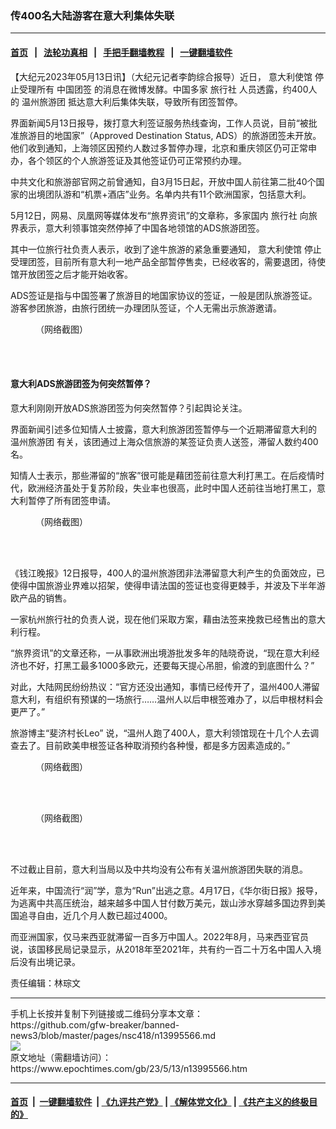 ### 传400名大陆游客在意大利集体失联
------------------------

#### [首页](https://github.com/gfw-breaker/banned-news3/blob/master/README.md) &nbsp;&nbsp;|&nbsp;&nbsp; [法轮功真相](https://github.com/begood0513/basic/blob/master/README.md)  &nbsp;&nbsp;|&nbsp;&nbsp; [手把手翻墙教程](https://github.com/gfw-breaker/guides/wiki)  &nbsp;&nbsp;|&nbsp;&nbsp; [一键翻墙软件](https://github.com/gfw-breaker/nogfw/blob/master/README.md)  



<div><p>
 【大纪元2023年05月13日讯】（大纪元记者李韵综合报导）近日，
 <ok href="https://www.epochtimes.com/gb/tag/%E6%84%8F%E5%A4%A7%E5%88%A9%E4%BD%BF%E9%A6%86.html">
  意大利使馆
 </ok>
 停止受理所有
 <ok href="https://www.epochtimes.com/gb/tag/%E4%B8%AD%E5%9B%BD%E5%9B%A2%E7%AD%BE.html">
  中国团签
 </ok>
 的消息在微博发酵。中国多家
 <ok href="https://www.epochtimes.com/gb/tag/%E6%97%85%E8%A1%8C%E7%A4%BE.html">
  旅行社
 </ok>
 人员透露，约400人的
 <ok href="https://www.epochtimes.com/gb/tag/%E6%B8%A9%E5%B7%9E%E6%97%85%E6%B8%B8%E5%9B%A2.html">
  温州旅游团
 </ok>
 抵达意大利后集体失联，导致所有团签暂停。
</p>
<p>
 界面新闻5月13日报导，拨打意大利签证服务热线查询，工作人员说，目前“被批准旅游目的地国家”（Approved Destination Status, ADS）的旅游团签未开放。他们收到通知，上海领区因预约人数过多暂停办理，北京和重庆领区仍可正常申办，各个领区的个人旅游签证及其他签证仍可正常预约办理。
</p>
<p>
 中共文化和旅游部官网之前曾通知，自3月15日起，开放中国人前往第二批40个国家的出境团队游和“机票+酒店”业务。名单内共有11个欧洲国家，包括意大利。
</p>
<p>
 5月12日，网易、凤凰网等媒体发布“旅界资讯”的文章称，多家国内
 <ok href="https://www.epochtimes.com/gb/tag/%E6%97%85%E8%A1%8C%E7%A4%BE.html">
  旅行社
 </ok>
 向旅界表示，意大利领事馆突然停掉了中国各地领馆的ADS旅游团签。
</p>
<p>
 其中一位旅行社负责人表示，收到了途牛旅游的紧急重要通知，
 <ok href="https://www.epochtimes.com/gb/tag/%E6%84%8F%E5%A4%A7%E5%88%A9%E4%BD%BF%E9%A6%86.html">
  意大利使馆
 </ok>
 停止受理团签，目前所有意大利一地产品全部暂停售卖，已经收客的，需要退团，待使馆开放团签之后才能开始收客。
</p>
<p>
 ADS签证是指与中国签署了旅游目的地国家协议的签证，一般是团队旅游签证。游客参团旅游，由旅行团统一办理团队签证，个人无需出示旅游邀请。
</p>
<figure aria-describedby="caption-attachment-13995606" class="wp-caption alignnone" id="attachment_13995606" style="width: 600px">
 <ok href="https://i.epochtimes.com/assets/uploads/2023/05/id13995606-49efd501gy1hdvgvttfz7j20tz0ken08.jpeg" target="_blank">
  <img alt="" class="size-large wp-image-13995606" src="https://i.epochtimes.com/assets/uploads/2023/05/id13995606-49efd501gy1hdvgvttfz7j20tz0ken08-600x408.jpeg"/>
 </ok>
 <br/><figcaption class="wp-caption-text" id="caption-attachment-13995606">
  （网络截图）
 </figcaption><br/>
</figure><br/>
<h4>
 意大利ADS旅游团签为何突然暂停？
</h4>
<p>
 意大利刚刚开放ADS旅游团签为何突然暂停？引起舆论关注。
</p>
<p>
 界面新闻引述多位知情人士披露，意大利旅游团签暂停与一个近期滞留意大利的
 <ok href="https://www.epochtimes.com/gb/tag/%E6%B8%A9%E5%B7%9E%E6%97%85%E6%B8%B8%E5%9B%A2.html">
  温州旅游团
 </ok>
 有关，该团通过上海众信旅游的某签证负责人送签，滞留人数约400名。
</p>
<p>
 知情人士表示，那些滞留的“旅客”很可能是藉团签前往意大利打黑工。在后疫情时代，欧洲经济虽处于复苏阶段，失业率也很高，此时中国人还前往当地打黑工，意大利暂停了所有团签申请。
</p>
<figure aria-describedby="caption-attachment-13995607" class="wp-caption alignnone" id="attachment_13995607" style="width: 600px">
 <ok href="https://i.epochtimes.com/assets/uploads/2023/05/id13995607-56.jpeg" target="_blank">
  <img alt="" class="size-large wp-image-13995607" src="https://i.epochtimes.com/assets/uploads/2023/05/id13995607-56-600x1007.jpeg"/>
 </ok>
 <br/><figcaption class="wp-caption-text" id="caption-attachment-13995607">
  （网络截图）
 </figcaption><br/>
</figure><br/>
<p>
 《钱江晚报》12日报导，400人的温州旅游团非法滞留意大利产生的负面效应，已使得中国旅游业界难以招架，使得申请法国的签证也变得更棘手，并波及下半年游欧产品的销售。
</p>
<p>
 一家杭州旅行社的负责人说，现在他们采取方案，藉由法签来挽救已经售出的意大利行程。
</p>
<p>
 “旅界资讯”的文章还称，一从事欧洲出境游批发多年的陆晓奇说，“现在意大利经济也不好，打黑工最多1000多欧元，还要每天提心吊胆，偷渡的到底图什么？”
</p>
<p>
 对此，大陆网民纷纷热议：“官方还没出通知，事情已经传开了，温州400人滞留意大利，有组织有预谋的一场旅行……温州人以后申根签难办了，以后申根材料会更严了。”
</p>
<p>
 旅游博主“斐济村长Leo” 说，“温州人跑了400人，意大利领馆现在十几个人去调查去了。目前欧美申根签证各种取消预约各种慢，都是多方因素造成的。”
</p>
<figure aria-describedby="caption-attachment-13995608" class="wp-caption alignnone" id="attachment_13995608" style="width: 600px">
 <ok href="https://i.epochtimes.com/assets/uploads/2023/05/id13995608-88.weibo_.com_.png" target="_blank">
  <img alt="" class="size-large wp-image-13995608" src="https://i.epochtimes.com/assets/uploads/2023/05/id13995608-88.weibo_.com_-600x647.png"/>
 </ok>
 <br/><figcaption class="wp-caption-text" id="caption-attachment-13995608">
  （网络截图）
 </figcaption><br/>
</figure><br/>
<figure aria-describedby="caption-attachment-13995609" class="wp-caption alignnone" id="attachment_13995609" style="width: 600px">
 <ok href="https://i.epochtimes.com/assets/uploads/2023/05/id13995609-4f676fb06baf1ef34786a57c63aeefbf.png" target="_blank">
  <img alt="" class="size-large wp-image-13995609" src="https://i.epochtimes.com/assets/uploads/2023/05/id13995609-4f676fb06baf1ef34786a57c63aeefbf-600x1116.png"/>
 </ok>
 <br/><figcaption class="wp-caption-text" id="caption-attachment-13995609">
  （网络截图）
 </figcaption><br/>
</figure><br/>
<p>
 不过截止目前，意大利当局以及中共均没有公布有关温州旅游团失联的消息。
</p>
<p>
 近年来，中国流行“润”学，意为“Run”出逃之意。4月17日，《华尔街日报》报导，为逃离中共高压统治，越来越多中国人甘付数万美元，跋山涉水穿越多国边界到美国追寻自由，近几个月人数已超过4000。
</p>
<p>
 而亚洲国家，仅马来西亚就滞留一百多万中国人。2022年8月，马来西亚官员说，该国移民局记录显示，从2018年至2021年，共有约一百二十万名中国人入境后没有出境记录。
</p>
<p>
 责任编辑：林琮文
</p>
<div id="gtx-trans" style="position: absolute; left: 316px; top: 25px;">
</div>
</div>
<hr/>
手机上长按并复制下列链接或二维码分享本文章：<br/>
https://github.com/gfw-breaker/banned-news3/blob/master/pages/nsc418/n13995566.md <br/>
<a href='https://github.com/gfw-breaker/banned-news3/blob/master/pages/nsc418/n13995566.md'><img src='https://github.com/gfw-breaker/banned-news3/blob/master/pages/nsc418/n13995566.md.png'/></a> <br/>
原文地址（需翻墙访问）：https://www.epochtimes.com/gb/23/5/13/n13995566.htm


------------------------
#### [首页](https://github.com/gfw-breaker/banned-news3/blob/master/README.md) &nbsp;|&nbsp; [一键翻墙软件](https://github.com/gfw-breaker/nogfw/blob/master/README.md) &nbsp;| [《九评共产党》](https://github.com/gfw-breaker/9ping.md/blob/master/README.md#九评之一评共产党是什么) | [《解体党文化》](https://github.com/gfw-breaker/jtdwh.md/blob/master/README.md) | [《共产主义的终极目的》](https://github.com/gfw-breaker/gczydzjmd.md/blob/master/README.md)


<img src='http://gfw-breaker.win/banned-news3/pages/nsc418/n13995566.md' width='0px' height='0px'/>